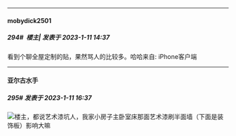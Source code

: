 

*****

####  mobydick2501  
##### 294#         楼主| 发表于 2023-1-11 14:37

看到个聊全屋定制的贴，果然骂人的比较多。哈哈来自: iPhone客户端



*****

####  亚尔古水手  
##### 295#       发表于 2023-1-11 16:37

<img src="https://static.saraba1st.com/image/smiley/face2017/001.png" referrerpolicy="no-referrer">楼主，都说艺术漆坑人，我家小房子主卧室床那面艺术漆刷半面墙（下面是装饰板）影响大嘛

